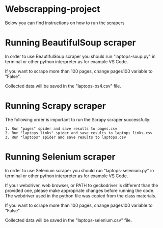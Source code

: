 # Webscrapping-project

Below you can find instructions on how to run the scrapers

# Running BeautifulSoup scraper

In order to use BeautifulSoup scraper you should run "laptops-soup.py" in 
terminal or other python interpreter as for example VS Code.

If you want to scrape more than 100 pages, change pages100 variable to "False".

Collected data will be saved in the "laptops-bs4.csv" file.

# Running Scrapy scraper

The following order is important to run the Scrapy scraper successfully:

	1. Run "pages" spider and save results to pages.csv
	2. Run "laptops_links" spider and save results to laptops_links.csv
	3. Run "laptops" spider and save results to laptops.csv


# Running Selenium scraper

In order to use Selenium scraper you should run "laptops-selenium.py" in 
terminal or other python interpreter as for example VS Code.

If your webdriver, web browser, or PATH to geckodriver is different than the 
provided one, please make appropriate changes before running the code.
The webdriver used in the python file was copied from the class materials.

If you want to scrape more than 100 pages, change pages100 variable to "False".

Collected data will be saved in the "laptops-selenium.csv" file.
